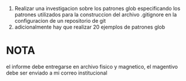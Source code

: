 1. Realizar una investigacion sobre los patrones glob especificando los patrones utilizados para la construccion del archivo .gitignore en la configuracion de un repositorio de git
2. adicionalmente hay que realizar 20 ejemplos de patrones glob

NOTA 
====
el informe debe entregarse en archivo fisico y magnetico, el magentivo debe ser enviado a mi correo institucional
